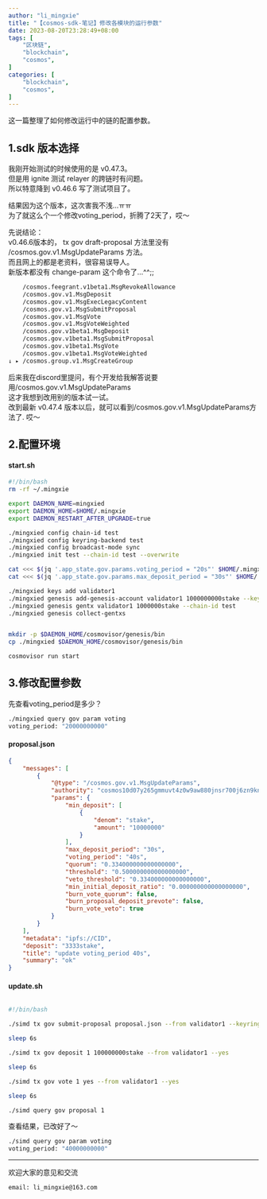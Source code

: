 ```yaml
---
author: "li_mingxie"
title: "【cosmos-sdk-笔记】修改各模块的运行参数"
date: 2023-08-20T23:28:49+08:00
tags: [
    "区块链",
    "blockchain",
    "cosmos",
]
categories: [
    "blockchain",
    "cosmos",
]
---
```


这一篇整理了如何修改运行中的链的配置参数。  
<!--more-->  

## 1.sdk 版本选择

我刚开始测试的时候使用的是 v0.47.3。  
但是用 ignite 测试 relayer 的跨链时有问题。  
所以特意降到 v0.46.6 写了测试项目了。  

结果因为这个版本，这次害我不浅...ㅠㅠ  
为了就这么个一个修改voting_period，折腾了2天了，哎～  

先说结论：  
v0.46.6版本的，<appd> tx gov draft-proposal 方法里没有 /cosmos.gov.v1.MsgUpdateParams 方法。  
而且网上的都是老资料，很容易误导人。  
新版本都没有 change-param 这个命令了...^^;;  

```bash
    /cosmos.feegrant.v1beta1.MsgRevokeAllowance
    /cosmos.gov.v1.MsgDeposit
    /cosmos.gov.v1.MsgExecLegacyContent
    /cosmos.gov.v1.MsgSubmitProposal
    /cosmos.gov.v1.MsgVote
    /cosmos.gov.v1.MsgVoteWeighted
    /cosmos.gov.v1beta1.MsgDeposit
    /cosmos.gov.v1beta1.MsgSubmitProposal
    /cosmos.gov.v1beta1.MsgVote
    /cosmos.gov.v1beta1.MsgVoteWeighted
↓ ▸ /cosmos.group.v1.MsgCreateGroup
```

后来我在discord里提问，有个开发给我解答说要用/cosmos.gov.v1.MsgUpdateParams  
这才我想到改用别的版本试一试。  
改到最新 v0.47.4 版本以后，就可以看到/cosmos.gov.v1.MsgUpdateParams方法了. 哎～  

## 2.配置环境

#### start.sh

```bash
#!/bin/bash
rm -rf ~/.mingxie

export DAEMON_NAME=mingxied
export DAEMON_HOME=$HOME/.mingxie
export DAEMON_RESTART_AFTER_UPGRADE=true

./mingxied config chain-id test
./mingxied config keyring-backend test
./mingxied config broadcast-mode sync
./mingxied init test --chain-id test --overwrite

cat <<< $(jq '.app_state.gov.params.voting_period = "20s"' $HOME/.mingxie/config/genesis.json) > $HOME/.mingxie/config/genesis.json
cat <<< $(jq '.app_state.gov.params.max_deposit_period = "30s"' $HOME/.mingxie/config/genesis.json) > $HOME/.mingxie/config/genesis.json

./mingxied keys add validator1 
./mingxied genesis add-genesis-account validator1 1000000000stake --keyring-backend test 
./mingxied genesis gentx validator1 1000000stake --chain-id test 
./mingxied genesis collect-gentxs


mkdir -p $DAEMON_HOME/cosmovisor/genesis/bin
cp ./mingxied $DAEMON_HOME/cosmovisor/genesis/bin

cosmovisor run start
```

## 3.修改配置参数

先查看voting_period是多少？  

```bash
./mingxied query gov param voting
voting_period: "20000000000"
```

#### proposal.json

```json
{
    "messages": [
        {
            "@type": "/cosmos.gov.v1.MsgUpdateParams",
            "authority": "cosmos10d07y265gmmuvt4z0w9aw880jnsr700j6zn9kn",
            "params": {
                "min_deposit": [
                    {
                        "denom": "stake",
                        "amount": "10000000"
                    }
                ],
                "max_deposit_period": "30s",
                "voting_period": "40s",
                "quorum": "0.334000000000000000",
                "threshold": "0.500000000000000000",
                "veto_threshold": "0.334000000000000000",
                "min_initial_deposit_ratio": "0.000000000000000000",
                "burn_vote_quorum": false,
                "burn_proposal_deposit_prevote": false,
                "burn_vote_veto": true
            }
        }
    ],
    "metadata": "ipfs://CID",
    "deposit": "3333stake",
    "title": "update voting_period 40s",
    "summary": "ok"
}
```

#### update.sh

```bash

#!/bin/bash

./simd tx gov submit-proposal proposal.json --from validator1 --keyring-backend test -y

sleep 6s

./simd tx gov deposit 1 100000000stake --from validator1 --yes

sleep 6s

./simd tx gov vote 1 yes --from validator1 --yes 

sleep 6s

./simd query gov proposal 1
```

查看结果，已改好了～

```bash
./simd query gov param voting
voting_period: "40000000000"
```

----------------------------------------------
欢迎大家的意见和交流

`email: li_mingxie@163.com`
